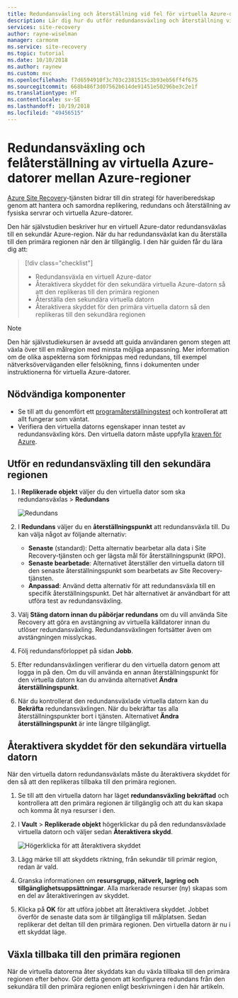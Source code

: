 ```yaml
---
title: Redundansväxling och återställning vid fel för virtuella Azure-datorer som replikeras till en sekundär Azure-region med Azure Site Recovery
description: Lär dig hur du utför redundansväxling och återställning vid fel för virtuella Azure-datorer som replikeras till en sekundär Azure-region med Azure Site Recovery
services: site-recovery
author: rayne-wiselman
manager: carmonm
ms.service: site-recovery
ms.topic: tutorial
ms.date: 10/10/2018
ms.author: raynew
ms.custom: mvc
ms.openlocfilehash: f7d6594910f3c703c2381515c3b93eb56ff4f675
ms.sourcegitcommit: 668b486f3d07562b614de91451e50296be3c2e1f
ms.translationtype: HT
ms.contentlocale: sv-SE
ms.lasthandoff: 10/19/2018
ms.locfileid: "49456515"
---
```

# <a name="fail-over-and-fail-back-azure-vms-between-azure-regions"></a>Redundansväxling och felåterställning av virtuella Azure-datorer mellan Azure-regioner

[Azure Site Recovery](site-recovery-overview.md)-tjänsten bidrar till din strategi för haveriberedskap genom att hantera och samordna replikering, redundans och återställning av fysiska servrar och virtuella Azure-datorer.

Den här självstudien beskriver hur en virtuell Azure-dator redundansväxlas till en sekundär Azure-region. När du har redundansväxlat kan du återställa till den primära regionen när den är tillgänglig. I den här guiden får du lära dig att:

> [!div class="checklist"]
> * Redundansväxla en virtuell Azure-dator
> * Återaktivera skyddet för den sekundära virtuella Azure-datorn så att den replikeras till den primära regionen
> * Återställa den sekundära virtuella datorn
> * Återaktivera skyddet för den primära virtuella datorn så den replikeras till den sekundära regionen

> [!NOTE]
> Den här självstudiekursen är avsedd att guida användaren genom stegen att växla över till en målregion med minsta möjliga anpassning. Mer information om de olika aspekterna som förknippas med redundans, till exempel nätverksöverväganden eller felsökning, finns i dokumenten under instruktionerna för virtuella Azure-datorer.

## <a name="prerequisites"></a>Nödvändiga komponenter

- Se till att du genomfört ett [programåterställningstest](azure-to-azure-tutorial-dr-drill.md) och kontrollerat att allt fungerar som väntat.
- Verifiera den virtuella datorns egenskaper innan testet av redundansväxling körs. Den virtuella datorn måste uppfylla [kraven för Azure](azure-to-azure-support-matrix.md#support-for-replicated-machine-os-versions).

## <a name="run-a-failover-to-the-secondary-region"></a>Utför en redundansväxling till den sekundära regionen

1. I **Replikerade objekt** väljer du den virtuella dator som ska redundansväxlas > **Redundans**

   ![Redundans](./media/azure-to-azure-tutorial-failover-failback/failover.png)

2. I **Redundans** väljer du en **återställningspunkt** att redundansväxla till. Du kan välja något av följande alternativ:

   * **Senaste** (standard): Detta alternativ bearbetar alla data i Site Recovery-tjänsten och ger lägsta mål för återställningspunkt (RPO).
   * **Senaste bearbetade**: Alternativet återställer den virtuella datorn till den senaste återställningspunkt som bearbetats av Site Recovery-tjänsten.
   * **Anpassad**: Använd detta alternativ för att redundansväxla till en specifik återställningspunkt. Det här alternativet är användbart för att utföra test av redundansväxling.

3. Välj **Stäng datorn innan du påbörjar redundans** om du vill använda Site Recovery att göra en avstängning av virtuella källdatorer innan du utlöser redundansväxling. Redundansväxlingen fortsätter även om avstängningen misslyckas.

4. Följ redundansförloppet på sidan **Jobb**.

5. Efter redundansväxlingen verifierar du den virtuella datorn genom att logga in på den. Om du vill använda en annan återställningspunkt för den virtuella datorn kan du använda alternativet **Ändra återställningspunkt**.

6. När du kontrollerat den redundansväxlade virtuella datorn kan du **Bekräfta** redundansväxlingen.
   När du bekräftar tas alla återställningspunkter bort i tjänsten. Alternativet **Ändra återställningspunkt** är inte längre tillgängligt.

## <a name="reprotect-the-secondary-vm"></a>Återaktivera skyddet för den sekundära virtuella datorn

När den virtuella datorn redundansväxlats måste du återaktivera skyddet för den så att den replikeras tillbaka till den primära regionen.

1. Se till att den virtuella datorn har läget **redundansväxling bekräftad** och kontrollera att den primära regionen är tillgänglig och att du kan skapa och komma åt nya resurser i den.
2. I **Vault** > **Replikerade objekt** högerklickar du på den redundansväxlade virtuella datorn och väljer sedan **Återaktivera skydd**.

   ![Högerklicka för att återaktivera skyddet](./media/azure-to-azure-tutorial-failover-failback/reprotect.png)

2. Lägg märke till att skyddets riktning, från sekundär till primär region, redan är vald.
3. Granska informationen om **resursgrupp, nätverk, lagring och tillgänglighetsuppsättningar**. Alla markerade resurser (ny) skapas som en del av återaktiveringen av skyddet.
4. Klicka på **OK** för att utföra jobbet att återaktivera skyddet. Jobbet överför de senaste data som är tillgängliga till målplatsen. Sedan replikerar det deltan till den primära regionen. Den virtuella datorn är nu i ett skyddat läge.

## <a name="fail-back-to-the-primary-region"></a>Växla tillbaka till den primära regionen

När de virtuella datorerna åter skyddats kan du växla tillbaka till den primära regionen efter behov. Gör detta genom att konfigurera redundans från den sekundära till den primära regionen enligt beskrivningen i den här artikeln.
